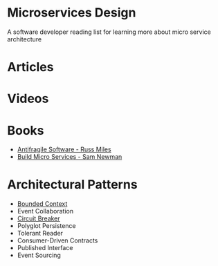 # Microservices Design

A software developer reading list for learning more about micro service architecture

# Articles

# Videos

# Books

+ [Antifragile Software - Russ Miles](https://leanpub.com/antifragilesoftware)
+ [Build Micro Services - Sam Newman](http://www.amazon.co.uk/Building-Microservices-Sam-Newman/dp/1491950358)

# Architectural Patterns

+ [Bounded Context](http://martinfowler.com/bliki/BoundedContext.html)
+ Event Collaboration
+ [Circuit Breaker](http://martinfowler.com/bliki/CircuitBreaker.html)
+ Polyglot Persistence
+ Tolerant Reader
+ Consumer-Driven Contracts
+ Published Interface
+ Event Sourcing
